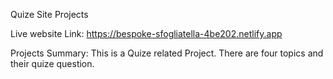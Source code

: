 Quize Site Projects

Live website Link: https://bespoke-sfogliatella-4be202.netlify.app

Projects Summary: This is a Quize related Project. There are four topics and their quize question.